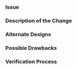 <!--
  Have you read our Code of Conduct?
  By filing an issue or pull request, you are expected to comply with it, including treating everyone with respect:
  https://github.com/FreeProving/guidelines/blob/master/CODE_OF_CONDUCT.md
-->

### Issue

<!--

Link to the issue that this pull request addresses.

If there is not yet a corresponding issue, please open a new issue and then link to that issue in your pull request.

Give any additional information that is not covered by the linked issue but might be important for the reviewer.

-->

### Description of the Change

<!--

Give a short summary of the changes you made to handle the issue.
Keep in mind that the maintainer reviewing this PR may not be familiar with or have worked with the code here recently, so please walk us through the concepts.

-->

### Alternate Designs

<!-- Explain what other alternates were considered and why the proposed version was selected -->

### Possible Drawbacks

<!-- What are the possible side-effects or negative impacts of the code change? -->

### Verification Process

<!--

What process did you follow to verify that your change has the desired effects and has not introduced any regressions?
Describe the actions you performed (including input you checked, tests you created, commands you ran, etc.), and describe the results you observed.

-->
